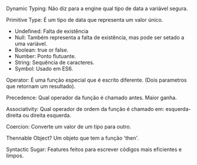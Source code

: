 Dynamic Typing: Não diz para a engine qual tipo de data a variável segura.

Primitive Type: É um tipo de data que representa um valor único.
- Undefined: Falta de existência
- Null: Também representa a falta de existência, mas pode ser setado a uma variável.
- Boolean: true or false.
- Number: Ponto flutuante.
- String: Sequência de caracteres.
- Symbol: Usado em ES6.

Operator: É uma função especial que é escrito diferente. (Dois parametros que retornam um resultado).

Precedence: Qual operador da função é chamado antes. Maior ganha.

Associativity: Qual operador de ordem da função é chamado em: esquerda-direita ou direita esquerda.

Coercion: Converte um valor de um tipo para outro.

Thennable Object? Um objeto que tem a função 'then'.

Syntactic Sugar: Features feitos para escrever códigos mais eficientes e limpos.
